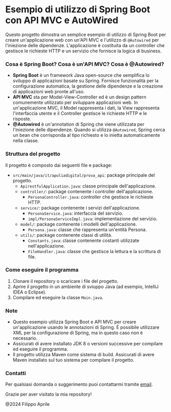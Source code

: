 # Esempio di utilizzo di Spring Boot con API MVC e AutoWired

Questo progetto dimostra un semplice esempio di utilizzo di Spring Boot per creare un'applicazione
web con un'API MVC e l'utilizzo di `@Autowired` per l'iniezione delle dipendenze. L'applicazione
è costituita da un controller che gestisce le richieste HTTP e un servizio che fornisce la logica
di business.

### Cosa è Spring Boot? Cosa è un'API MVC? Cosa è @Autowired?
- **Spring Boot** è un framework Java open-source che semplifica lo sviluppo di applicazioni
  basate su Spring. Fornisce funzionalità per la configurazione automatica, la gestione delle
  dipendenze e la creazione di applicazioni web pronte all'uso.
- **API MVC** sta per Model-View-Controller ed è un design pattern comunemente utilizzato per
  sviluppare applicazioni web. In un'applicazione MVC, il Model rappresenta i dati, la View
  rappresenta l'interfaccia utente e il Controller gestisce le richieste HTTP e le risposte.
- **@Autowired** è un'annotation di Spring che viene utilizzata per l'iniezione delle dipendenze.
  Quando si utilizza `@Autowired`, Spring cerca un bean che corrisponda al tipo richiesto e lo
  inietta automaticamente nella classe.


### Struttura del progetto
Il progetto è composto dai seguenti file e package:
- `src/main/java/it/apuliadigital/prova_api`: package principale del progetto.
  - `ApirestfulApplication.java`: classe principale dell'applicazione.
  - `controller/`: package contenente i controller dell'applicazione.
    - `PersonaController.java`: controller che gestisce le richieste HTTP.
  - `service/`: package contenente i servizi dell'applicazione.
    - `PersonaService.java`: interfaccia del servizio.
    - `impl/PersonaServiceImpl.java`: implementazione del servizio.
  - `model/`: package contenente i modelli dell'applicazione.
    - `Persona.java`: classe che rappresenta un'entità Persona.
  - `utils/`: package contenente classi di utilità.
    - `Constants.java`: classe contenente costanti utilizzate nell'applicazione.
    - `FileHandler.java`: classe che gestisce la lettura e la scrittura di file.

### Come eseguire il programma
1. Clonare il repository o scaricare i file del progetto.
2. Aprire il progetto in un ambiente di sviuppo Java (ad esempio, IntelliJ IDEA o Eclipse).
3. Compilare ed eseguire la classe `Main.java`.

### Note
- Questo esempio utilizza Spring Boot e API MVC per creare un'applicazione usando le annotazioni
  di Spring. È possibile utilizzare XML per la configurazione di Spring, ma in questo caso non è
  necessario.
- Assicurati di avere installato JDK 8 o versioni successive per compilare
  ed eseguire il programma.
- Il progetto utilizza Maven come sistema di build. Assicurati di avere Maven
  installato sul tuo sistema per compilare il progetto.

### Contatti
Per qualsiasi domanda o suggerimento puoi contattarmi tramite [email](mailto:filippoaprilee@gmail.com).

Grazie per aver visitato la mia repository!

@2024 Filippo Aprile